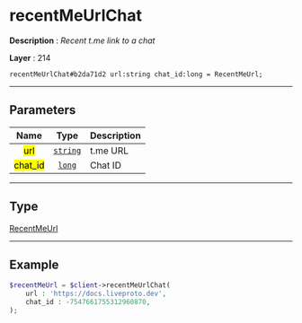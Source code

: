 # recentMeUrlChat

**Description** : *Recent t\.me link to a chat*

**Layer** : 214

```tl
recentMeUrlChat#b2da71d2 url:string chat_id:long = RecentMeUrl;
```

---

## Parameters

| Name | Type | Description |
| :---: | :---: | :--- |
| <mark>url</mark> | [`string`](type/string) | t.me URL |
| <mark>chat_id</mark> | [`long`](type/long) | Chat ID |

---

## Type

[RecentMeUrl](type/RecentMeUrl)

---

## Example

```php
$recentMeUrl = $client->recentMeUrlChat(
	url : 'https://docs.liveproto.dev',
	chat_id : -7547661755312960870,
);
```